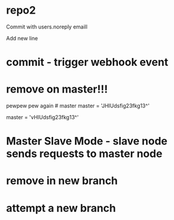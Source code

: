 # repo2

Commit with users.noreply emaill

Add new line
# commit - trigger webhook event

# remove on master!!!
pewpew pew again    # master
master = 'JHIUdsfig23fkg13^'







master = 'vHIUdsfig23fkg13^'

# Master Slave Mode - slave node sends requests to master node



# remove in new branch

# attempt a new branch





